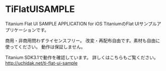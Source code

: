 TiFlatUISAMPLE
==============

Titanium Flat UI SAMPLE APPLICATION for iOS
TitaniumのFlat UIサンプルアプリケーションです。

商用・非商用問わずライセンスフリー。
改変・再配布自由です。素材も自由に使ってください。
動作は保証しません。

Titanium SDK3.1で動作を確認しています。
詳しくはこちらもご覧ください。
http://uchidak.net/ti-flat-ui-sample
